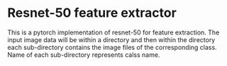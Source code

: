# Resnet-50 feature extractor 
This is a pytorch implementation of resnet-50 for feature extraction. The input image data will be within a directory and then within the directory each sub-directory contains the image files of the corresponding class. Name of each sub-directory represents calss name. 
